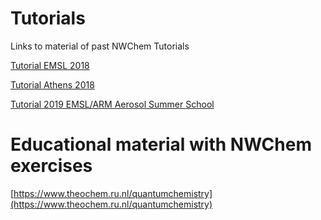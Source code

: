 # Tutorials

Links to material of past NWChem Tutorials

[Tutorial EMSL 2018](Tutorial-Slides.md)

[Tutorial Athens 2018](Tutorial-Athens2018.md)

[Tutorial 2019 EMSL/ARM Aerosol Summer School](tut2019/README.md)

# Educational material with NWChem exercises

[https://www.theochem.ru.nl/quantumchemistry](https://www.theochem.ru.nl/quantumchemistry)



